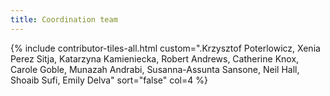 ```yaml
---
title: Coordination team
---
```


{% include contributor-tiles-all.html custom=".Krzysztof Poterlowicz, Xenia Perez Sitja, Katarzyna Kamieniecka, Robert Andrews, Catherine Knox, Carole Goble, Munazah Andrabi, Susanna-Assunta Sansone, Neil Hall, Shoaib Sufi, Emily Delva" sort="false" col=4 %}
